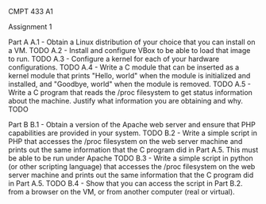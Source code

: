 CMPT 433 A1

Assignment 1

Part A
    A.1 - Obtain a Linux distribution of your choice that you can install on a VM. 
        TODO
    A.2 - Install and configure VBox to be able to load that image to run.
        TODO
    A.3 - Configure a kernel for each of your hardware configurations.
        TODO
    A.4 - Write a C module that can be inserted as a kernel module that prints "Hello, world" when the module is initialized and installed, and "Goodbye, world" when the module is removed.
        TODO
    A.5 - Write a C program that reads the /proc filesystem to get status information about the machine. Justify what information you are obtaining and why.
        TODO

Part B
    B.1 - Obtain a version of the Apache web server and ensure that PHP capabilities are provided in your system.
        TODO
    B.2 - Write a simple script in PHP that accesses the /proc filesystem on the web server machine and prints out the same information that the C program did in Part A.5. This must be able to be run under Apache
        TODO
    B.3 - Write a simple script in python (or other scripting language) that accesses the /proc filesystem on the web server machine and prints out the same information that the C program did in Part A.5.
        TODO
    B.4 - Show that you can access the script in Part B.2. from a browser on the VM, or from another computer (real or virtual).